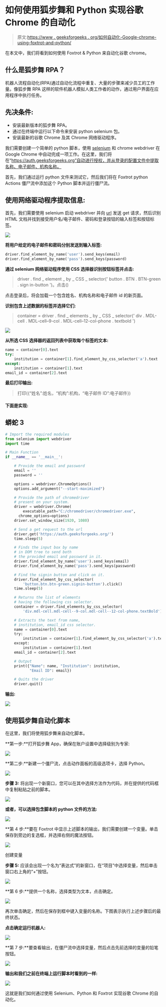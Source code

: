 # 如何使用狐步舞和 Python 实现谷歌 Chrome 的自动化

> 原文:[https://www . geeksforgeeks . org/如何自动化-Google-chrome-using-foxtrot-and-python/](https://www.geeksforgeeks.org/how-to-automate-google-chrome-using-foxtrot-and-python/)

在本文中，我们将看到如何使用 Foxtrot & Python 来自动化谷歌 chrome。

## 什么是狐步舞 RPA？

机器人流程自动化(RPA)通过自动化流程中重复、大量的步骤来减少员工的工作量。像狐步舞 RPA 这样的软件机器人模拟人类工作者的动作，通过用户界面在应用程序中执行任务。

## **先决条件:**

*   安装最新版本的狐步舞 RPA。
*   通过在终端中运行以下命令来安装 python selenium 包。
*   安装最新的谷歌 Chrome 及其 Chrome 网络驱动程序。

我们需要创建一个简单的 python 脚本，使用 [selenium](https://www.geeksforgeeks.org/browser-automation-using-selenium/) 和 chrome webdriver 在 Google Chrome 中自动完成一项工作。在这里，我们将在“https://auth.geeksforgeeks.org”自动进行授权，并从登录的配置文件中提取名称、电子邮件、机构名称。

首先，我们通过运行 python 文件来测试它，然后我们将在 Foxtrot python Actions 僵尸流中添加这个 Python 脚本并运行僵尸流。

## **使用网络驱动程序提取信息:**

首先，我们需要使用 selenium 启动 webdriver 并向 [url](https://auth.geeksforgeeks.org) 发送 get 请求，然后识别 HTML 文档并找到接受用户名/电子邮件、密码和登录按钮的输入标签和按钮标签。

![](img/9ae0855848dc24fc3edd7c0a5b31f8b0.png)

**将用户给定的电子邮件和密码分别发送到输入标签:**

```py
driver.find_element_by_name('user').send_keys(email)
driver.find_element_by_name('pass').send_keys(password)
```

**通过 selenium 网络驱动程序使用 CSS 选择器识别按钮标签并点击:**

> driver . find _ element _ by _ CSS _ selector(' button . BTN . BTN-green . sign in-button ')。点击()

点击登录后，将会加载一个包含姓名、机构名称和电子邮件 id 的新页面。

**识别包含上述数据的标签并选择它们:**

> container = driver . find _ elements _ by _ CSS _ selector(' div . MDL-cell . MDL-cell–9-col . MDL-cell–12-col-phone . textbold ')

![](img/4489c732814b7c9db8e973b6cf4853db.png)

**从所选 CSS 选择器的返回列表中获取每个标签的文本:**

```py
name = container[0].text
try:
    institution = container[1].find_element_by_css_selector('a').text
except:
    institution = container[1].text
email_id = container[2].text
```

**最后打印输出:**

> 打印({“姓名”:姓名，“机构”:机构，“电子邮件 ID”:电子邮件})

#### 下面是实现:

## 蟒蛇 3

```py
# Import the required modules
from selenium import webdriver
import time

# Main Function
if __name__ == '__main__':

    # Provide the email and password
    email = ''
    password = ''

    options = webdriver.ChromeOptions()
    options.add_argument("--start-maximized")

    # Provide the path of chromedriver
    # present on your system.
    driver = webdriver.Chrome(
        executable_path="C:/chromedriver/chromedriver.exe", 
      chrome_options=options)
    driver.set_window_size(1920, 1080)

    # Send a get request to the url
    driver.get('https://auth.geeksforgeeks.org/')
    time.sleep(5)

    # Finds the input box by name
    # in DOM tree to send both
    # the provided email and password in it.
    driver.find_element_by_name('user').send_keys(email)
    driver.find_element_by_name('pass').send_keys(password)

    # Find the signin button and click on it.
    driver.find_element_by_css_selector(
        'button.btn.btn-green.signin-button').click()
    time.sleep(5)

    # Returns the list of elements
    # having the following css selector.
    container = driver.find_elements_by_css_selector(
        'div.mdl-cell.mdl-cell--9-col.mdl-cell--12-col-phone.textBold')

    # Extracts the text from name,
    # institution, email_id css selector.
    name = container[0].text
    try:
        institution = container[1].find_element_by_css_selector('a').text
    except:
        institution = container[1].text
    email_id = container[2].text

    # Output
    print({"Name": name, "Institution": institution,
           "Email ID": email})

    # Quits the driver
    driver.quit()
```

**输出:**

![](img/35ce490eefa0c64e91ccbdc068c0cd47.png)

## **使用狐步舞自动化脚本**

在这里，我们将使用狐步舞来自动化脚本。

**第一步:**打开狐步舞 App，确保在账户设置中选择级别为专家:

![](img/5795781e8c6b712a681e961ad7bda271.png)

**第二步:**新建一个僵尸流，点击动作面板的高级选项卡，选择 Python。

![](img/f495ff82e828c62c2e36587bc9bc9c81.png)

**步骤 3:** 将出现一个新窗口，您可以在其中选择方法作为代码，并在提供的代码框中复制粘贴之前的脚本。

![](img/4fc0fedc6a7d5aced48329f3137cb8cc.png)

**或者，可以选择包含脚本的 python 文件的方法:**

![](img/3e7bbf3d5c38d901f6b7814b1b2a0f6e.png)

**第 4 步:**要在 Foxtrot 中显示上述脚本的输出，我们需要创建一个变量。单击保存到旁边的复选框，并选择右侧的魔法按钮。

![](img/d45762751f4fe2e9033a57607a9eeee8.png)

创建变量

**步骤 5:** 应该会出现一个名为“表达式”的新窗口，在“项目”中选择变量，然后单击窗口右上角的“+”按钮。

![](img/a9d2d0a15bf9d9855f96443b9c85dff2.png)

**第 6 步:**提供一个名称，选择类型为文本，点击确定。

![](img/786dcc1242f393a3debc2268c5ced47d.png)

再次单击确定，然后在保存到框中键入变量的名称。下图表示执行上述步骤后的最终状态。

**点击确定运行机器人:**

![](img/b8558a4e481c5602754cf710bb133ded.png)

**第 7 步:**要查看输出，在僵尸流中选择变量，然后点击先前选择的变量的铅笔按钮。

![](img/40feca0cfe62c5ef431f9c23f4d11c14.png)

**输出和我们之前在终端上运行脚本时看到的一样:**

![](img/43ad82c2774bec5ed4a4b4d28eeabfdb.png)

这就是我们如何通过使用 Selenium、Python 和 Foxtrot 实现谷歌 Chrome 的自动化。